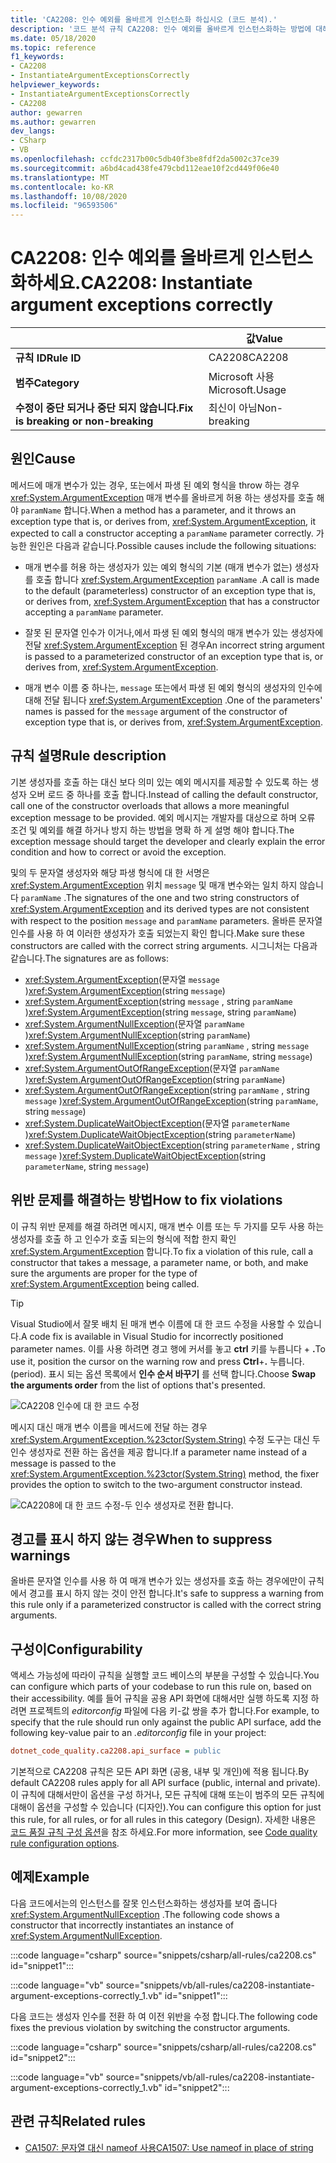 ```yaml
---
title: 'CA2208: 인수 예외를 올바르게 인스턴스화 하십시오 (코드 분석).'
description: '코드 분석 규칙 CA2208: 인수 예외를 올바르게 인스턴스화하는 방법에 대해 알아봅니다.'
ms.date: 05/18/2020
ms.topic: reference
f1_keywords:
- CA2208
- InstantiateArgumentExceptionsCorrectly
helpviewer_keywords:
- InstantiateArgumentExceptionsCorrectly
- CA2208
author: gewarren
ms.author: gewarren
dev_langs:
- CSharp
- VB
ms.openlocfilehash: ccfdc2317b00c5db40f3be8fdf2da5002c37ce39
ms.sourcegitcommit: a6bd4cad438fe479cbd112eae10f2cd449f06e40
ms.translationtype: MT
ms.contentlocale: ko-KR
ms.lasthandoff: 10/08/2020
ms.locfileid: "96593506"
---
```

# <a name="ca2208-instantiate-argument-exceptions-correctly"></a><span data-ttu-id="2803c-103">CA2208: 인수 예외를 올바르게 인스턴스화하세요.</span><span class="sxs-lookup"><span data-stu-id="2803c-103">CA2208: Instantiate argument exceptions correctly</span></span>

| | <span data-ttu-id="2803c-104">값</span><span class="sxs-lookup"><span data-stu-id="2803c-104">Value</span></span> |
|-|-|
| <span data-ttu-id="2803c-105">**규칙 ID**</span><span class="sxs-lookup"><span data-stu-id="2803c-105">**Rule ID**</span></span> |<span data-ttu-id="2803c-106">CA2208</span><span class="sxs-lookup"><span data-stu-id="2803c-106">CA2208</span></span>|
| <span data-ttu-id="2803c-107">**범주**</span><span class="sxs-lookup"><span data-stu-id="2803c-107">**Category**</span></span> |<span data-ttu-id="2803c-108">Microsoft 사용</span><span class="sxs-lookup"><span data-stu-id="2803c-108">Microsoft.Usage</span></span>|
| <span data-ttu-id="2803c-109">**수정이 중단 되거나 중단 되지 않습니다.**</span><span class="sxs-lookup"><span data-stu-id="2803c-109">**Fix is breaking or non-breaking**</span></span> |<span data-ttu-id="2803c-110">최신이 아님</span><span class="sxs-lookup"><span data-stu-id="2803c-110">Non-breaking</span></span>|

## <a name="cause"></a><span data-ttu-id="2803c-111">원인</span><span class="sxs-lookup"><span data-stu-id="2803c-111">Cause</span></span>

<span data-ttu-id="2803c-112">메서드에 매개 변수가 있는 경우, 또는에서 파생 된 예외 형식을 throw 하는 경우 <xref:System.ArgumentException> 매개 변수를 올바르게 허용 하는 생성자를 호출 해야 `paramName` 합니다.</span><span class="sxs-lookup"><span data-stu-id="2803c-112">When a method has a parameter, and it throws an exception type that is, or derives from, <xref:System.ArgumentException>, it expected to call a constructor accepting a `paramName` parameter correctly.</span></span> <span data-ttu-id="2803c-113">가능한 원인은 다음과 같습니다.</span><span class="sxs-lookup"><span data-stu-id="2803c-113">Possible causes include the following situations:</span></span>

- <span data-ttu-id="2803c-114">매개 변수를 허용 하는 생성자가 있는 예외 형식의 기본 (매개 변수가 없는) 생성자를 호출 합니다 <xref:System.ArgumentException> `paramName` .</span><span class="sxs-lookup"><span data-stu-id="2803c-114">A call is made to the default (parameterless) constructor of an exception type that is, or derives from, <xref:System.ArgumentException> that has a constructor accepting a `paramName` parameter.</span></span>

- <span data-ttu-id="2803c-115">잘못 된 문자열 인수가 이거나,에서 파생 된 예외 형식의 매개 변수가 있는 생성자에 전달 <xref:System.ArgumentException> 된 경우</span><span class="sxs-lookup"><span data-stu-id="2803c-115">An incorrect string argument is passed to a parameterized constructor of an exception type that is, or derives from, <xref:System.ArgumentException>.</span></span>

- <span data-ttu-id="2803c-116">매개 변수 이름 중 하나는, `message` 또는에서 파생 된 예외 형식의 생성자의 인수에 대해 전달 됩니다 <xref:System.ArgumentException> .</span><span class="sxs-lookup"><span data-stu-id="2803c-116">One of the parameters' names is passed for the `message` argument of the constructor of exception type that is, or derives from, <xref:System.ArgumentException>.</span></span>

## <a name="rule-description"></a><span data-ttu-id="2803c-117">규칙 설명</span><span class="sxs-lookup"><span data-stu-id="2803c-117">Rule description</span></span>

<span data-ttu-id="2803c-118">기본 생성자를 호출 하는 대신 보다 의미 있는 예외 메시지를 제공할 수 있도록 하는 생성자 오버 로드 중 하나를 호출 합니다.</span><span class="sxs-lookup"><span data-stu-id="2803c-118">Instead of calling the default constructor, call one of the constructor overloads that allows a more meaningful exception message to be provided.</span></span> <span data-ttu-id="2803c-119">예외 메시지는 개발자를 대상으로 하며 오류 조건 및 예외를 해결 하거나 방지 하는 방법을 명확 하 게 설명 해야 합니다.</span><span class="sxs-lookup"><span data-stu-id="2803c-119">The exception message should target the developer and clearly explain the error condition and how to correct or avoid the exception.</span></span>

<span data-ttu-id="2803c-120">및의 두 문자열 생성자와 해당 파생 형식에 대 한 서명은 <xref:System.ArgumentException> 위치 `message` 및 매개 변수와는 일치 하지 않습니다 `paramName` .</span><span class="sxs-lookup"><span data-stu-id="2803c-120">The signatures of the one and two string constructors of <xref:System.ArgumentException> and its derived types are not consistent with respect to the position `message` and `paramName` parameters.</span></span> <span data-ttu-id="2803c-121">올바른 문자열 인수를 사용 하 여 이러한 생성자가 호출 되었는지 확인 합니다.</span><span class="sxs-lookup"><span data-stu-id="2803c-121">Make sure these constructors are called with the correct string arguments.</span></span> <span data-ttu-id="2803c-122">시그니처는 다음과 같습니다.</span><span class="sxs-lookup"><span data-stu-id="2803c-122">The signatures are as follows:</span></span>

- <span data-ttu-id="2803c-123"><xref:System.ArgumentException>(문자열 `message` )</span><span class="sxs-lookup"><span data-stu-id="2803c-123"><xref:System.ArgumentException>(string `message`)</span></span>
- <span data-ttu-id="2803c-124"><xref:System.ArgumentException>(string `message` , string `paramName` )</span><span class="sxs-lookup"><span data-stu-id="2803c-124"><xref:System.ArgumentException>(string `message`, string `paramName`)</span></span>
- <span data-ttu-id="2803c-125"><xref:System.ArgumentNullException>(문자열 `paramName` )</span><span class="sxs-lookup"><span data-stu-id="2803c-125"><xref:System.ArgumentNullException>(string `paramName`)</span></span>
- <span data-ttu-id="2803c-126"><xref:System.ArgumentNullException>(string `paramName` , string `message` )</span><span class="sxs-lookup"><span data-stu-id="2803c-126"><xref:System.ArgumentNullException>(string `paramName`, string `message`)</span></span>
- <span data-ttu-id="2803c-127"><xref:System.ArgumentOutOfRangeException>(문자열 `paramName` )</span><span class="sxs-lookup"><span data-stu-id="2803c-127"><xref:System.ArgumentOutOfRangeException>(string `paramName`)</span></span>
- <span data-ttu-id="2803c-128"><xref:System.ArgumentOutOfRangeException>(string `paramName` , string `message` )</span><span class="sxs-lookup"><span data-stu-id="2803c-128"><xref:System.ArgumentOutOfRangeException>(string `paramName`, string `message`)</span></span>
- <span data-ttu-id="2803c-129"><xref:System.DuplicateWaitObjectException>(문자열 `parameterName` )</span><span class="sxs-lookup"><span data-stu-id="2803c-129"><xref:System.DuplicateWaitObjectException>(string `parameterName`)</span></span>
- <span data-ttu-id="2803c-130"><xref:System.DuplicateWaitObjectException>(string `parameterName` , string `message` )</span><span class="sxs-lookup"><span data-stu-id="2803c-130"><xref:System.DuplicateWaitObjectException>(string `parameterName`, string `message`)</span></span>

## <a name="how-to-fix-violations"></a><span data-ttu-id="2803c-131">위반 문제를 해결하는 방법</span><span class="sxs-lookup"><span data-stu-id="2803c-131">How to fix violations</span></span>

<span data-ttu-id="2803c-132">이 규칙 위반 문제를 해결 하려면 메시지, 매개 변수 이름 또는 두 가지를 모두 사용 하는 생성자를 호출 하 고 인수가 호출 되는의 형식에 적합 한지 확인 <xref:System.ArgumentException> 합니다.</span><span class="sxs-lookup"><span data-stu-id="2803c-132">To fix a violation of this rule, call a constructor that takes a message, a parameter name, or both, and make sure the arguments are proper for the type of <xref:System.ArgumentException> being called.</span></span>

> [!TIP]
> <span data-ttu-id="2803c-133">Visual Studio에서 잘못 배치 된 매개 변수 이름에 대 한 코드 수정을 사용할 수 있습니다.</span><span class="sxs-lookup"><span data-stu-id="2803c-133">A code fix is available in Visual Studio for incorrectly positioned parameter names.</span></span> <span data-ttu-id="2803c-134">이를 사용 하려면 경고 행에 커서를 놓고 **ctrl** 키를 누릅니다 + **.**</span><span class="sxs-lookup"><span data-stu-id="2803c-134">To use it, position the cursor on the warning row and press **Ctrl**+**.**</span></span> <span data-ttu-id="2803c-135">누릅니다.</span><span class="sxs-lookup"><span data-stu-id="2803c-135">(period).</span></span> <span data-ttu-id="2803c-136">표시 되는 옵션 목록에서 **인수 순서 바꾸기** 를 선택 합니다.</span><span class="sxs-lookup"><span data-stu-id="2803c-136">Choose **Swap the arguments order** from the list of options that's presented.</span></span>
>
> ![CA2208 인수에 대 한 코드 수정](media/ca2208-codefix_swap.png)
>
> <span data-ttu-id="2803c-138">메시지 대신 매개 변수 이름을 메서드에 전달 하는 경우 <xref:System.ArgumentException.%23ctor(System.String)> 수정 도구는 대신 두 인수 생성자로 전환 하는 옵션을 제공 합니다.</span><span class="sxs-lookup"><span data-stu-id="2803c-138">If a parameter name instead of a message is passed to the <xref:System.ArgumentException.%23ctor(System.String)> method, the fixer provides the option to switch to the two-argument constructor instead.</span></span>
>
> ![CA2208에 대 한 코드 수정-두 인수 생성자로 전환 합니다.](media/ca2208-codefix_null_msg.png)

## <a name="when-to-suppress-warnings"></a><span data-ttu-id="2803c-140">경고를 표시 하지 않는 경우</span><span class="sxs-lookup"><span data-stu-id="2803c-140">When to suppress warnings</span></span>

<span data-ttu-id="2803c-141">올바른 문자열 인수를 사용 하 여 매개 변수가 있는 생성자를 호출 하는 경우에만이 규칙에서 경고를 표시 하지 않는 것이 안전 합니다.</span><span class="sxs-lookup"><span data-stu-id="2803c-141">It's safe to suppress a warning from this rule only if a parameterized constructor is called with the correct string arguments.</span></span>

## <a name="configurability"></a><span data-ttu-id="2803c-142">구성이</span><span class="sxs-lookup"><span data-stu-id="2803c-142">Configurability</span></span>

<span data-ttu-id="2803c-143">액세스 가능성에 따라이 규칙을 실행할 코드 베이스의 부분을 구성할 수 있습니다.</span><span class="sxs-lookup"><span data-stu-id="2803c-143">You can configure which parts of your codebase to run this rule on, based on their accessibility.</span></span> <span data-ttu-id="2803c-144">예를 들어 규칙을 공용 API 화면에 대해서만 실행 하도록 지정 하려면 프로젝트의 *editorconfig* 파일에 다음 키-값 쌍을 추가 합니다.</span><span class="sxs-lookup"><span data-stu-id="2803c-144">For example, to specify that the rule should run only against the public API surface, add the following key-value pair to an *.editorconfig* file in your project:</span></span>

```ini
dotnet_code_quality.ca2208.api_surface = public
```

<span data-ttu-id="2803c-145">기본적으로 CA2208 규칙은 모든 API 화면 (공용, 내부 및 개인)에 적용 됩니다.</span><span class="sxs-lookup"><span data-stu-id="2803c-145">By default CA2208 rules apply for all API surface (public, internal and private).</span></span> <span data-ttu-id="2803c-146">이 규칙에 대해서만이 옵션을 구성 하거나, 모든 규칙에 대해 또는이 범주의 모든 규칙에 대해이 옵션을 구성할 수 있습니다 (디자인).</span><span class="sxs-lookup"><span data-stu-id="2803c-146">You can configure this option for just this rule, for all rules, or for all rules in this category (Design).</span></span> <span data-ttu-id="2803c-147">자세한 내용은 [코드 품질 규칙 구성 옵션](../code-quality-rule-options.md)을 참조 하세요.</span><span class="sxs-lookup"><span data-stu-id="2803c-147">For more information, see [Code quality rule configuration options](../code-quality-rule-options.md).</span></span>

## <a name="example"></a><span data-ttu-id="2803c-148">예제</span><span class="sxs-lookup"><span data-stu-id="2803c-148">Example</span></span>

<span data-ttu-id="2803c-149">다음 코드에서는의 인스턴스를 잘못 인스턴스화하는 생성자를 보여 줍니다 <xref:System.ArgumentNullException> .</span><span class="sxs-lookup"><span data-stu-id="2803c-149">The following code shows a constructor that incorrectly instantiates an instance of <xref:System.ArgumentNullException>.</span></span>

:::code language="csharp" source="snippets/csharp/all-rules/ca2208.cs" id="snippet1":::

:::code language="vb" source="snippets/vb/all-rules/ca2208-instantiate-argument-exceptions-correctly_1.vb" id="snippet1":::

<span data-ttu-id="2803c-150">다음 코드는 생성자 인수를 전환 하 여 이전 위반을 수정 합니다.</span><span class="sxs-lookup"><span data-stu-id="2803c-150">The following code fixes the previous violation by switching the constructor arguments.</span></span>

:::code language="csharp" source="snippets/csharp/all-rules/ca2208.cs" id="snippet2":::

:::code language="vb" source="snippets/vb/all-rules/ca2208-instantiate-argument-exceptions-correctly_1.vb" id="snippet2":::

## <a name="related-rules"></a><span data-ttu-id="2803c-151">관련 규칙</span><span class="sxs-lookup"><span data-stu-id="2803c-151">Related rules</span></span>

- [<span data-ttu-id="2803c-152">CA1507: 문자열 대신 nameof 사용</span><span class="sxs-lookup"><span data-stu-id="2803c-152">CA1507: Use nameof in place of string</span></span>](ca1507.md)
